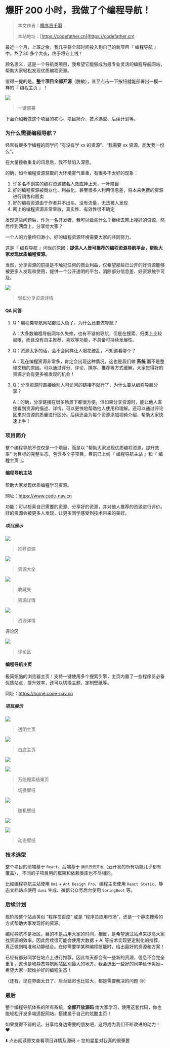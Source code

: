 # 爆肝 200 小时，我做了个编程导航！

> 本文作者：[程序员千羽](https://yuyuanweb.feishu.cn/wiki/Abldw5WkjidySxkKxU2cQdAtnah)
>
> 本站地址：[https://codefather.cn](https://codefather.cn)

最近一个月，上班之余，我几乎将全部时间投入到自己的新项目『 编程导航 』中，熬了30 多个大夜，终于将它上线！

顾名思义，这是一个导航类项目，我希望它能够成为最专业灵活的编程导航网站，帮助大家轻松发现优质编程资源。



值得一提的是，**整个项目全部开源**（脱敏），甚至点击一下按钮就能部署出一模一样的『 编程主页 』！

![](https://pic.yupi.icu/5563/202311081437427.png)

> 一键部署

下面介绍我做这个项目的初心、项目简介、技术选型、后续计划等。

### 为什么需要编程导航？

经常有很多学编程的同学问 “有没有学 xx 的资源”、“我需要 xx 资源，能发我一份么”。

在大量接收重复的讯息后，我不禁陷入深思。

的确，如今编程资源获取的大环境雾气重重，有很多不太好的现象：

1. 许多名不副实的编程资源被名人效应捧上天，一叶障目
2. 好的编程资源被商业化、利益化，甚至很多人利用信息差，将本来免费的资源进行销售和贩卖
3. 好的编程资源由于作者并不出名、没有流量，无法被人发现
4. 网上的编程资源非常零散，真实性、有效性很不确定

发现这些问题后，作为一名开发者，我可以做些什么？继续去网上搜好的资源，然后传到网盘上，分享给大家？

一个人的力量终归渺小，好的编程资源环境需要大家的共同努力。

这是『 编程导航 』问世的原因：**提供人人皆可推荐的编程资源导航平台，帮助大家发现优质编程资源。**

当然，分享资源的前提是不触犯任何的商业利益，仅希望那些已公开的好资源能够被更多人发现和使用，提供一个公开透明的平台，消除部分信息差、好资源触手可及。

![](https://pic.yupi.icu/5563/202311081437437.png)

> 轻松分享资源详情

#### QA 问答

1. Q：编程类导航网站都烂大街了，为什么还要做导航？

   A：大多数编程导航网年久失修，也有不错的导航，但是在搜索、归类上比较局限，而且没有自主推荐、喜欢等功能，不具备可持续发展性。

2. Q：资源太多的话，会不会同样让人眼花缭乱，不知道看哪个？

   A：现在编程资源非常多，肯定会出现这种情况，这也是我们做 **系统** 而不是整理文档的原因。可以通过评分、评论、排序、推荐等方式缓解，大家觉得好的资源才会有更多被发现的机会！

3. Q：分享资源时直接给别人可访问的链接不就行了，为什么要从编程导航分享？

   A：的确，分享链接在很多场景下都很方便。但如果分享资源时，能让他人直接看到资源的描述、详情，可以更快地帮助他人使用和理解。还可以通过评论区来对资源的质量进行区分。后续还会为每个资源添加视频介绍，帮助大家快速上手！

### 项目简介

整个编程导航不仅仅是一个项目，而是以 "帮助大家发现优质编程资源，提升效率" 为目标的完整生态。包含多个子项目，目前已上线『 编程导航主站 』和『 编程主页 』。

#### 编程导航主站

帮助大家发现优质编程学习资源。

网址：https://www.code-nav.cn

功能：可以检索自己需要的资源、分享好的资源，并对他人推荐的资源进行评价。好的资源会被更多人发现，让更多同学感受到技术带来的美好。

##### 项目展示

![](https://pic.yupi.icu/5563/202311081437496.png)

> 推荐资源

![](https://pic.yupi.icu/5563/202311081437499.png)

> 资源大全

![](https://pic.yupi.icu/5563/202311081437418.png)

> 收藏夹

> 资源详情

![](https://pic.yupi.icu/5563/202311081437454.png)

> 资源详情

评论区

![](https://pic.yupi.icu/5563/202311081437960.png)

> 评论区

#### 编程导航主页

极简炫酷的浏览器主页！支持一键使用多个搜索引擎，主页内置了一些程序员必备优质站点，提升效率，还可以切换主题、定制壁纸等。

网址：https://home.code-nav.cn

##### 项目展示

![](https://pic.yupi.icu/5563/202311081438026.png)

> 透明主页

![](https://pic.yupi.icu/5563/202311081438270.png)

> 白底主页

![](https://pic.yupi.icu/5563/202311081438283.png)

![](https://pic.yupi.icu/5563/202311081438308.png)

> 万能搜索结果页

> 切换壁纸

![](https://pic.yupi.icu/5563/202311081438450.png)

> 随机壁纸

![](https://pic.yupi.icu/5563/202311081438543.png)

![](https://pic.yupi.icu/5563/202311081438795.png)

> 动态壁纸

### 技术选型

整个项目的前端基于 `React`、后端基于 `腾讯云云开发`（云开发的所有功能几乎都有覆盖）， 不同的子项目用的框架和依赖类库也不尽相同。

比如编程导航主站使用 `Umi` + `Ant Design Pro`、编程主页使用 `React Static`、静态文档站点使用 `dumi` 生成、微信公众号后台使用 `SpringBoot` 等。

### 后续计划

现阶段整个站点类似 “程序员百度” 或是 “程序员应用市场”，还是一个静态搜索的方式帮助大家发现好的资源。

编程导航不是社区，目的不是占用大家的时间，相反，是希望通过站点来提高大家找资源的效率。因此后续很可能会使用大数据 + AI 等技术实现更定制化的推荐，真正做到精准和动静结合。在你需要学某种编程技能时，给出最好的资源和方案！

已经有部分同学在站点上进行推荐，因此每天都会有一些新的资源，信息不会完全重复，这也是和静态导航网站区别最大的地方。我会选出一些好的同学给予奖励~ 希望大家一起维护好的编程生态！

（还有，现在界面太丑了、后台延迟也比较大，都是需要解决的问题 😢）

### 最后

整个编程导航体系的所有系统，**全部开放源码** 给大家学习，使用这套代码，你也能轻松开发多端适配网站，搭建属于自己的炫酷主页！

如果觉得不错的话，分享给身边需要的朋友吧，这将成为我们不断改进的动力！❤️

⬇️ 点击阅读原文查看项目详情及源码 ⭐ 您的星星对我真的很重要